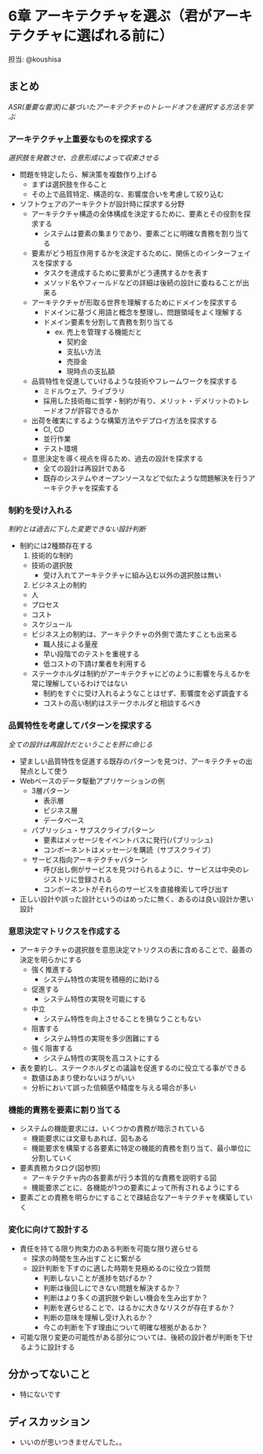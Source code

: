 # 6章 アーキテクチャを選ぶ（君がアーキテクチャに選ばれる前に）

担当: @koushisa

## まとめ

_ASR(重要な要求)に基づいたアーキテクチャのトレードオフを選択する方法を学ぶ_  

### アーキテクチャ上重要なものを探求する

_選択肢を発散させ、合意形成によって収束させる_

- 問題を特定したら、解決策を複数作り上げる
  - まずは選択肢を作ること
  - その上で品質特定、構造的な、影響度合いを考慮して絞り込む
- ソフトウェアのアーキテクトが設計時に探求する分野
  - アーキテクチャ構造の全体構成を決定するために、要素とその役割を探求する
    - システムは要素の集まりであり、要素ごとに明確な責務を割り当てる
  - 要素がどう相互作用するかを決定するために、関係とのインターフェイスを探求する
    - タスクを達成するために要素がどう連携するかを表す
    - メソッド名やフィールドなどの詳細は後続の設計に委ねることが出来る
  - アーキテクチャが形取る世界を理解するためにドメインを探求する
    - ドメインに基づく用語と概念を整理し、問題領域をよく理解する
    - ドメイン要素を分割して責務を割り当てる
      - ex. 売上を管理する機能だと
        - 契約金
        - 支払い方法
        - 売掛金
        - 現時点の支払額
  - 品質特性を促進していけるような技術やフレームワークを探求する
    - ミドルウェア、ライブラリ
    - 採用した技術毎に哲学・制約が有り、メリット・デメリットのトレードオフが許容できるか
  - 出荷を確実にするような構築方法やデプロイ方法を探求する
    - CI, CD
    - 並行作業
    - テスト環境
  - 意思決定を導く視点を得るため、過去の設計を探求する
    - 全ての設計は再設計である
    - 既存のシステムやオープンソースなどで似たような問題解決を行うアーキテクチャを探索する

### 制約を受け入れる

_制約とは過去に下した変更できない設計判断_

- 制約には2種類存在する
  1. 技術的な制約
    - 技術の選択肢
      - 受け入れてアーキテクチャに組み込む以外の選択肢は無い
  2. ビジネス上の制約
    - 人
    - プロセス
    - コスト
    - スケジュール
  - ビジネス上の制約は、アーキテクチャの外側で満たすことも出来る
    - 職人技による量産
    - 早い段階でのテストを重視する
    - 低コストの下請け業者を利用する
  - ステークホルダは制約がアーキテクチャにどのように影響を与えるかを常に理解しているわけではない
    - 制約をすぐに受け入れるようなことはせず、影響度を必ず調査する
    - コストの高い制約はステークホルダと相談するべき

### 品質特性を考慮してパターンを探求する

_全ての設計は再設計だということを肝に命じる_

- 望ましい品質特性を促進する既存のパターンを見つけ、アーキテクチャの出発点として使う
- Webベースのデータ駆動アプリケーションの例
  - 3層パターン
    -  表示層
    - ビジネス層
    - データベース
  - パブリッシュ・サブスクライブパターン
    - 要素はメッセージをイベントバスに発行(パブリッシュ)
    - コンポーネントはメッセージを購読（サブスクライブ）
  - サービス指向アーキテクチャパターン
    - 呼び出し側がサービスを見つけられるように、サービスは中央のレジストリに登録される
    - コンポーネントがそれらのサービスを直接検索して呼び出す
- 正しい設計や誤った設計というのはめったに無く、あるのは良い設計か悪い設計

### 意思決定マトリクスを作成する

- アーキテクチャの選択肢を意思決定マトリクスの表に含めることで、最善の決定を明らかにする
  - 強く推進する
    - システム特性の実現を積極的に助ける
  - 促進する
    - システム特性の実現を可能にする
  - 中立
    - システム特性を向上させることを損なうこともない
  - 阻害する
    - システム特性の実現を多少困難にする
  - 強く阻害する
    - システム特性の実現を高コストにする
- 表を要約し、ステークホルダとの議論を促進するのに役立てる事ができる
  - 数値はあまり使わないほうがいい
  - 分析において誤った信頼感や精度を与える場合が多い

### 機能的責務を要素に割り当てる

- システムの機能要求には、いくつかの責務が暗示されている
  - 機能要求には文章もあれば、図もある
  - 機能要求を構築する各要素に特定の機能的責務を割り当て、最小単位に分割していく
- 要素責務カタログ(図参照)
  - アーキテクチャ内の各要素が行う本質的な責務を説明する図
  - 機能要求ごとに、各機能が1つの要素によって所有されるようにする
- 要素ごとの責務を明らかにすることで疎結合なアーキテクチャを構築していく

### 変化に向けて設計する

- 責任を持てる限り拘束力のある判断を可能な限り遅らせる
  - 探求の時間を生み出すことに繋がる
  - 設計判断を下すのに適した時期を見極めるのに役立つ質問
    - 判断しないことが進捗を妨げるか？
    - 判断は後回しにできない問題を解決するか？
    - 判断はより多くの選択肢や新しい機会を生み出すか？
    - 判断を遅らせることで、はるかに大きなリスクが存在するか？
    - 判断の意味を理解し受け入れるか？
    - 今この判断を下す理由について明確な根拠があるか？
- 可能な限り変更の可能性がある部分については、後続の設計者が判断を下せるように設計する

## 分かってないこと

- 特にないです

## ディスカッション

- いいのが思いつきませんでした。。
